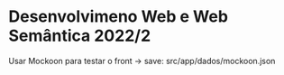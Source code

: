 # Desenvolvimeno Web e Web Semântica 2022/2

Usar Mockoon para testar o front -> save: src/app/dados/mockoon.json
